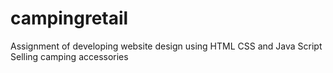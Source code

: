 # campingretail
Assignment of developing website design using HTML CSS and Java Script
Selling camping accessories
